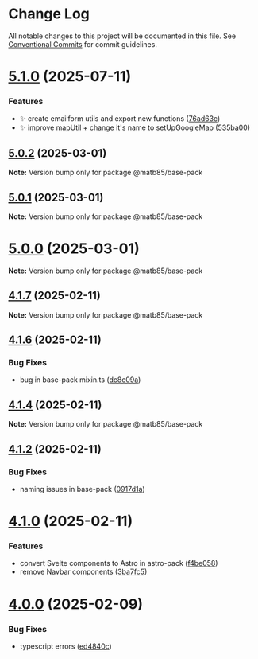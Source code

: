 # Change Log

All notable changes to this project will be documented in this file.
See [Conventional Commits](https://conventionalcommits.org) for commit guidelines.

# [5.1.0](https://github.com/Matb85/components-pack/compare/v5.0.2...v5.1.0) (2025-07-11)

### Features

* :sparkles: create emailform utils and export new functions ([76ad63c](https://github.com/Matb85/components-pack/commit/76ad63c95a9e8ce7029fb9ee1e9979138b76d128))
* :sparkles: improve mapUtil + change it's name to setUpGoogleMap ([535ba00](https://github.com/Matb85/components-pack/commit/535ba00e4c606cef4f84f12d08f4f5457cd847db))

## [5.0.2](https://github.com/Matb85/components-pack/compare/v5.0.1...v5.0.2) (2025-03-01)

**Note:** Version bump only for package @matb85/base-pack

## [5.0.1](https://github.com/Matb85/components-pack/compare/v5.0.0...v5.0.1) (2025-03-01)

**Note:** Version bump only for package @matb85/base-pack

# [5.0.0](https://github.com/Matb85/components-pack/compare/v4.1.7...v5.0.0) (2025-03-01)

**Note:** Version bump only for package @matb85/base-pack

## [4.1.7](https://github.com/Matb85/components-pack/compare/v4.1.6...v4.1.7) (2025-02-11)

**Note:** Version bump only for package @matb85/base-pack

## [4.1.6](https://github.com/Matb85/components-pack/compare/v4.1.5...v4.1.6) (2025-02-11)

### Bug Fixes

* bug in base-pack mixin.ts ([dc8c09a](https://github.com/Matb85/components-pack/commit/dc8c09ac17e21c0fed1148406289c344d146f93e))

## [4.1.4](https://github.com/Matb85/components-pack/compare/v4.1.3...v4.1.4) (2025-02-11)

**Note:** Version bump only for package @matb85/base-pack

## [4.1.2](https://github.com/Matb85/components-pack/compare/v4.1.1...v4.1.2) (2025-02-11)

### Bug Fixes

* naming issues in base-pack ([0917d1a](https://github.com/Matb85/components-pack/commit/0917d1a12e0a76cd1fa6422e5226da236fb3e9f5))

# [4.1.0](https://github.com/Matb85/components-pack/compare/v4.0.0...v4.1.0) (2025-02-11)

### Features

* convert Svelte components to Astro in astro-pack ([f4be058](https://github.com/Matb85/components-pack/commit/f4be058ce0f470c17319c3f1f093aa3f1aafc160))
* remove Navbar components ([3ba7fc5](https://github.com/Matb85/components-pack/commit/3ba7fc56353f7ea46eabd1e5fdb6ddd824b9d7c0))

# [4.0.0](https://github.com/Matb85/components-pack/compare/v3.0.1...v4.0.0) (2025-02-09)

### Bug Fixes

* typescript errors ([ed4840c](https://github.com/Matb85/components-pack/commit/ed4840c81937d97cf5c55fb6838d38b9548aba56))
